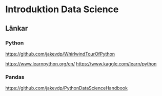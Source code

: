 # Introduktion Data Science

## Länkar
### Python
https://github.com/jakevdp/WhirlwindTourOfPython

https://www.learnpython.org/en/
https://www.kaggle.com/learn/python

### Pandas
https://github.com/jakevdp/PythonDataScienceHandbook
